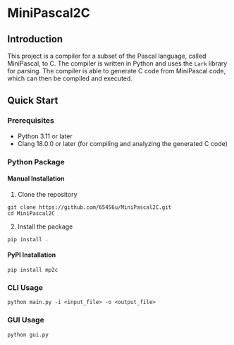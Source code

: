 # MiniPascal2C

## Introduction
This project is a compiler for a subset of the Pascal language, called MiniPascal, to C. The compiler is written in Python and uses the `Lark` library for parsing. The compiler is able to generate C code from MiniPascal code, which can then be compiled and executed.

## Quick Start

### Prerequisites
- Python 3.11 or later
- Clang 18.0.0 or later (for compiling and analyzing the generated C code)

### Python Package

#### Manual Installation
1. Clone the repository
```shell
git clone https://github.com/65456u/MiniPascal2C.git
cd MiniPascal2C
```
2. Install the package
```shell
pip install .
```

#### PyPI Installation
```shell
pip install mp2c
```

### CLI Usage
```shell
python main.py -i <input_file> -o <output_file>
```

### GUI Usage
```shell
python gui.py
```

